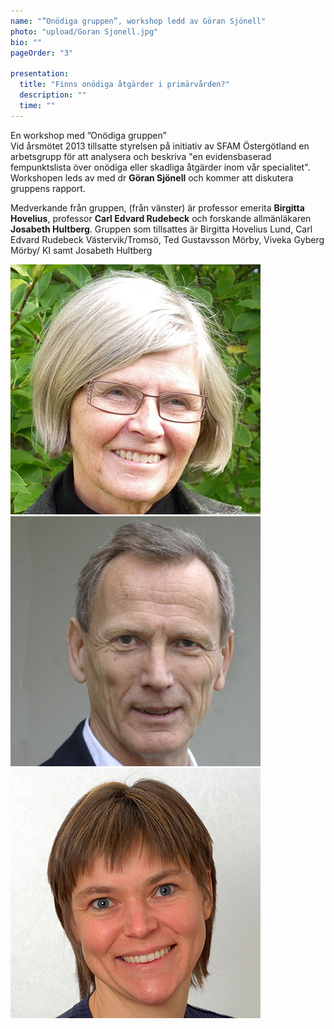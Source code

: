 ```yaml
---
name: "”Onödiga gruppen”, workshop ledd av Göran Sjönell"
photo: "upload/Goran Sjonell.jpg" 
bio: "" 
pageOrder: "3"

presentation:
  title: "Finns onödiga åtgärder i primärvården?"
  description: ""
  time: ""
---
```

En workshop med ”Onödiga gruppen”<br>
Vid årsmötet 2013 tillsatte styrelsen på initiativ av SFAM Östergötland en arbetsgrupp för att analysera och beskriva "en evidensbaserad fempunktslista över onödiga eller skadliga åtgärder inom vår specialitet". Workshopen leds av med dr **Göran Sjönell** och kommer att diskutera gruppens rapport. 

Medverkande från gruppen, (från vänster) är professor emerita **Birgitta Hovelius**, professor **Carl Edvard Rudebeck** och forskande allmänläkaren **Josabeth Hultberg**. Gruppen som tillsattes är Birgitta Hovelius Lund, Carl Edvard Rudebeck Västervik/Tromsö, Ted Gustavsson Mörby, Viveka Gyberg Mörby/ KI samt Josabeth Hultberg 

<img class="photo" src="upload/Birgitta Hovelius.jpg"><img class="photo" src="upload/Carl Edvard Rudebeck.jpg"><img class="photo" src="upload/Josabeth Hultberg.jpg">


